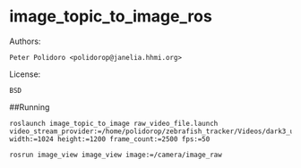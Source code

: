 # image_topic_to_image_ros

Authors:

    Peter Polidoro <polidorop@janelia.hhmi.org>

License:

    BSD

##Running

```shell
roslaunch image_topic_to_image raw_video_file.launch video_stream_provider:=/home/polidorop/zebrafish_tracker/Videos/dark3_uint8_1024x1200_2500frames.raw width:=1024 height:=1200 frame_count:=2500 fps:=50
```

```shell
rosrun image_view image_view image:=/camera/image_raw
```
